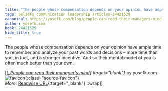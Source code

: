 ```yaml
---
title: "The people whose compensation depends on your opinion have ample ..."
tags: beliefs communication leadership articles-24421529
canonical: https://yosefk.com/blog/people-can-read-their-managers-mind.html
author: yosefk.com
book: 24421529
hide_title: true
---
```


The people whose compensation depends on your opinion have ample time to remember and analyze your past words and decisions – more time than you, in fact, and a stronger incentive. And so their mental model of you is often much better than your own.


[[<cite>_[People can read their manager's mind](https://yosefk.com/blog/people-can-read-their-managers-mind.html){:target="_blank"}_</cite> by yosefk.com ![favicon](https://s2.googleusercontent.com/s2/favicons?domain=yosefk.com){:class="source-favicon"}<br>
_More_: [Readwise URL](https://readwise.io/open/476571190){:target="_blank"}
::wrap]]